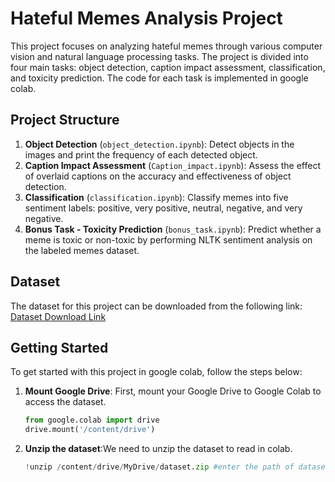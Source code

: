 # Hateful Memes Analysis Project

This project focuses on analyzing hateful memes through various computer vision and natural language processing tasks. The project is divided into four main tasks: object detection, caption impact assessment, classification, and toxicity prediction. The code for each task is implemented in google colab. 

## Project Structure

1. **Object Detection** (`object_detection.ipynb`): Detect objects in the images and print the frequency of each detected object.
2. **Caption Impact Assessment** (`Caption_impact.ipynb`): Assess the effect of overlaid captions on the accuracy and effectiveness of object detection.
3. **Classification** (`classification.ipynb`): Classify memes into five sentiment labels: positive, very positive, neutral, negative, and very negative.
4. **Bonus Task - Toxicity Prediction** (`bonus_task.ipynb`): Predict whether a meme is toxic or non-toxic by performing NLTK sentiment analysis on the labeled memes dataset.

## Dataset

The dataset for this project can be downloaded from the following link:
[Dataset Download Link](https://drive.google.com/drive/folders/1BHiATwEb2gjKY0ZQD0rVhLzsrTygl3op?usp=drive_link)

## Getting Started

To get started with this project in google colab, follow the steps below:

1. **Mount Google Drive**: First, mount your Google Drive to Google Colab to access the dataset.
   ```python
   from google.colab import drive
   drive.mount('/content/drive')
2. **Unzip the dataset**:We need to unzip the dataset to read in colab.
      ```python
   !unzip /content/drive/MyDrive/dataset.zip #enter the path of dataset
